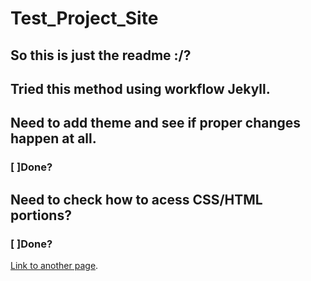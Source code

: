 # Test_Project_Site

## So this is just the readme :/?
## Tried this method using workflow Jekyll.

## Need to add theme and see if proper changes happen at all.
###   [ ]Done?

## Need to check how to acess CSS/HTML portions?
###   [ ]Done?

[Link to another page](./index.md).
